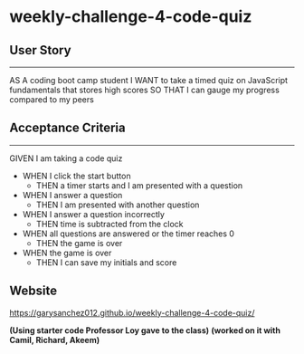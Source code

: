 # weekly-challenge-4-code-quiz

## User Story
---
AS A coding boot camp student
I WANT to take a timed quiz on JavaScript fundamentals that stores high scores
SO THAT I can gauge my progress compared to my peers

## Acceptance Criteria
---
GIVEN I am taking a code quiz

* WHEN I click the start button
    * THEN a timer starts and I am presented with a question
* WHEN I answer a question
    * THEN I am presented with another question
* WHEN I answer a question incorrectly
    * THEN time is subtracted from the clock
* WHEN all questions are answered or the timer reaches 0
    * THEN the game is over
* WHEN the game is over
    * THEN I can save my initials and score

## Website
https://garysanchez012.github.io/weekly-challenge-4-code-quiz/

**(Using starter code Professor Loy gave to the class)**
**(worked on it with Camil, Richard, Akeem)**

